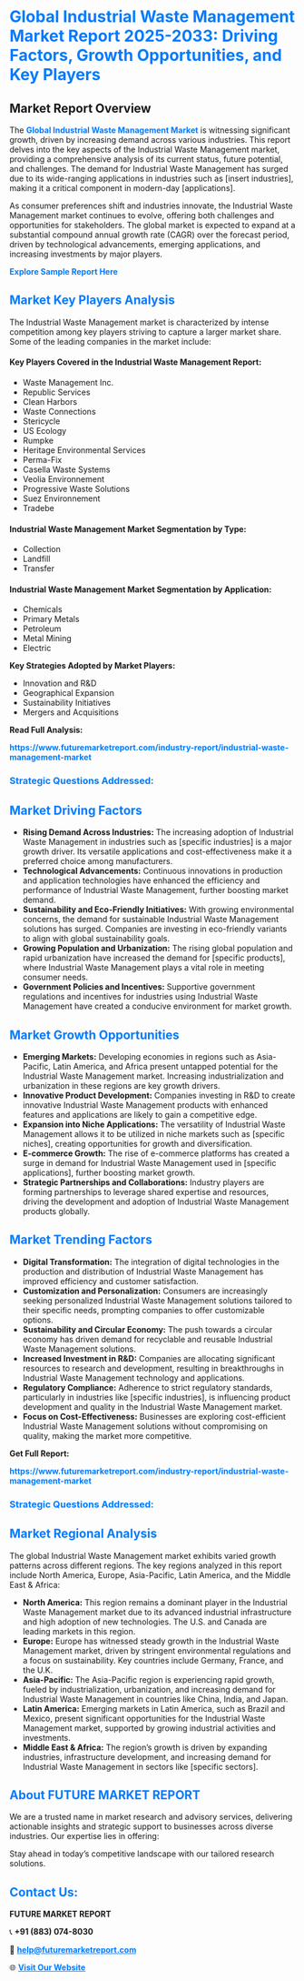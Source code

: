 <h1 style="color: #007BFF;">Global Industrial Waste Management Market Report 2025-2033: Driving Factors, Growth Opportunities, and Key Players</h1>

<section id="overview">
<h2>Market Report Overview</h2>
<p>The <a href="https://www.futuremarketreport.com/industry-report/industrial-waste-management-market" style="color: #007BFF; text-decoration: none;"><strong>Global Industrial Waste Management Market</strong></a> is witnessing significant growth, driven by increasing demand across various industries. This report delves into the key aspects of the Industrial Waste Management market, providing a comprehensive analysis of its current status, future potential, and challenges. The demand for Industrial Waste Management has surged due to its wide-ranging applications in industries such as [insert industries], making it a critical component in modern-day [applications].</p>
<p>As consumer preferences shift and industries innovate, the Industrial Waste Management market continues to evolve, offering both challenges and opportunities for stakeholders. The global market is expected to expand at a substantial compound annual growth rate (CAGR) over the forecast period, driven by technological advancements, emerging applications, and increasing investments by major players.</p>
</section>

<section id="overview">
<p><a href="https://www.futuremarketreport.com/request-sample/reportId=27307" style="color: #007BFF; text-decoration: none;"><strong>Explore Sample Report Here</strong></a></p>
</section>

<section id="key-players">
<h2 style="color: #007BFF;">Market Key Players Analysis</h2>
<p>The Industrial Waste Management market is characterized by intense competition among key players striving to capture a larger market share. Some of the leading companies in the market include:</p>
<h4>Key Players Covered in the Industrial Waste Management Report:</h4>
<ul><li>Waste Management Inc.</li><li>Republic Services</li><li>Clean Harbors</li><li>Waste Connections</li><li>Stericycle</li><li>US Ecology</li><li>Rumpke</li><li>Heritage Environmental Services</li><li>Perma-Fix</li><li>Casella Waste Systems</li><li>Veolia Environnement</li><li>Progressive Waste Solutions</li><li>Suez Environnement</li><li>Tradebe</li></ul>
<h4>Industrial Waste Management Market Segmentation by Type:</h4>
<ul><li>Collection</li><li>Landfill</li><li>Transfer</li></ul>

<h4>Industrial Waste Management Market Segmentation by Application:</h4>
<ul><li>Chemicals</li><li>Primary Metals</li><li>Petroleum</li><li>Metal Mining</li><li>Electric</li></ul>
<p><strong>Key Strategies Adopted by Market Players:</strong></p>
<ul>
<li>Innovation and R&D</li>
<li>Geographical Expansion</li>
<li>Sustainability Initiatives</li>
<li>Mergers and Acquisitions</li>
</ul>
</section>

<section>
<p><strong>Read Full Analysis: </strong></p><a href="https://www.futuremarketreport.com/industry-report/industrial-waste-management-market" style="color: #007BFF; text-decoration: none;"><strong>https://www.futuremarketreport.com/industry-report/industrial-waste-management-market</strong></a>
<h3 style="color: #007BFF;">Strategic Questions Addressed:</h3>
</section>

<section id="driving-factors">
<h2 style="color: #007BFF;">Market Driving Factors</h2>
<ul>
<li><strong>Rising Demand Across Industries:</strong> The increasing adoption of Industrial Waste Management in industries such as [specific industries] is a major growth driver. Its versatile applications and cost-effectiveness make it a preferred choice among manufacturers.</li>
<li><strong>Technological Advancements:</strong> Continuous innovations in production and application technologies have enhanced the efficiency and performance of Industrial Waste Management, further boosting market demand.</li>
<li><strong>Sustainability and Eco-Friendly Initiatives:</strong> With growing environmental concerns, the demand for sustainable Industrial Waste Management solutions has surged. Companies are investing in eco-friendly variants to align with global sustainability goals.</li>
<li><strong>Growing Population and Urbanization:</strong> The rising global population and rapid urbanization have increased the demand for [specific products], where Industrial Waste Management plays a vital role in meeting consumer needs.</li>
<li><strong>Government Policies and Incentives:</strong> Supportive government regulations and incentives for industries using Industrial Waste Management have created a conducive environment for market growth.</li>
</ul>
</section>

<section id="growth-opportunities">
<h2 style="color: #007BFF;">Market Growth Opportunities</h2>
<ul>
<li><strong>Emerging Markets:</strong> Developing economies in regions such as Asia-Pacific, Latin America, and Africa present untapped potential for the Industrial Waste Management market. Increasing industrialization and urbanization in these regions are key growth drivers.</li>
<li><strong>Innovative Product Development:</strong> Companies investing in R&D to create innovative Industrial Waste Management products with enhanced features and applications are likely to gain a competitive edge.</li>
<li><strong>Expansion into Niche Applications:</strong> The versatility of Industrial Waste Management allows it to be utilized in niche markets such as [specific niches], creating opportunities for growth and diversification.</li>
<li><strong>E-commerce Growth:</strong> The rise of e-commerce platforms has created a surge in demand for Industrial Waste Management used in [specific applications], further boosting market growth.</li>
<li><strong>Strategic Partnerships and Collaborations:</strong> Industry players are forming partnerships to leverage shared expertise and resources, driving the development and adoption of Industrial Waste Management products globally.</li>
</ul>
</section>

<section id="trending-factors">
<h2 style="color: #007BFF;">Market Trending Factors</h2>
<ul>
<li><strong>Digital Transformation:</strong> The integration of digital technologies in the production and distribution of Industrial Waste Management has improved efficiency and customer satisfaction.</li>
<li><strong>Customization and Personalization:</strong> Consumers are increasingly seeking personalized Industrial Waste Management solutions tailored to their specific needs, prompting companies to offer customizable options.</li>
<li><strong>Sustainability and Circular Economy:</strong> The push towards a circular economy has driven demand for recyclable and reusable Industrial Waste Management solutions.</li>
<li><strong>Increased Investment in R&D:</strong> Companies are allocating significant resources to research and development, resulting in breakthroughs in Industrial Waste Management technology and applications.</li>
<li><strong>Regulatory Compliance:</strong> Adherence to strict regulatory standards, particularly in industries like [specific industries], is influencing product development and quality in the Industrial Waste Management market.</li>
<li><strong>Focus on Cost-Effectiveness:</strong> Businesses are exploring cost-efficient Industrial Waste Management solutions without compromising on quality, making the market more competitive.</li>
</ul>
</section>

<section>
<p><strong>Get Full Report: </strong></p><a href="https://www.futuremarketreport.com/industry-report/industrial-waste-management-market" style="color: #007BFF; text-decoration: none;"><strong>https://www.futuremarketreport.com/industry-report/industrial-waste-management-market</strong></a>
<h3 style="color: #007BFF;">Strategic Questions Addressed:</h3>
</section>


<section id="regional-analysis">
<h2 style="color: #007BFF;">Market Regional Analysis</h2>
<p>The global Industrial Waste Management market exhibits varied growth patterns across different regions. The key regions analyzed in this report include North America, Europe, Asia-Pacific, Latin America, and the Middle East & Africa:</p>
<ul>
<li><strong>North America:</strong> This region remains a dominant player in the Industrial Waste Management market due to its advanced industrial infrastructure and high adoption of new technologies. The U.S. and Canada are leading markets in this region.</li>
<li><strong>Europe:</strong> Europe has witnessed steady growth in the Industrial Waste Management market, driven by stringent environmental regulations and a focus on sustainability. Key countries include Germany, France, and the U.K.</li>
<li><strong>Asia-Pacific:</strong> The Asia-Pacific region is experiencing rapid growth, fueled by industrialization, urbanization, and increasing demand for Industrial Waste Management in countries like China, India, and Japan.</li>
<li><strong>Latin America:</strong> Emerging markets in Latin America, such as Brazil and Mexico, present significant opportunities for the Industrial Waste Management market, supported by growing industrial activities and investments.</li>
<li><strong>Middle East & Africa:</strong> The region’s growth is driven by expanding industries, infrastructure development, and increasing demand for Industrial Waste Management in sectors like [specific sectors].</li>
</ul>
</section>

<footer>
<h2 style="color: #007BFF;">About FUTURE MARKET REPORT</h2>
<p>We are a trusted name in market research and advisory services, delivering actionable insights and strategic support to businesses across diverse industries. Our expertise lies in offering:</p>

<p>Stay ahead in today’s competitive landscape with our tailored research solutions.</p>

<h2 style="color: #007BFF;">Contact Us:</h2>
<p><strong>FUTURE MARKET REPORT</strong></p>
<p>📞 <strong>+91 (883) 074-8030</strong></p>
<p>📧 <strong><a href="mailto:help@futuremarketreport.com" style="color: #007BFF;">help@futuremarketreport.com</a></strong></p>
<p>🌐 <strong><a href="https://www.futuremarketreport.com/" style="color: #007BFF;">Visit Our Website</a></strong></p>
</footer>